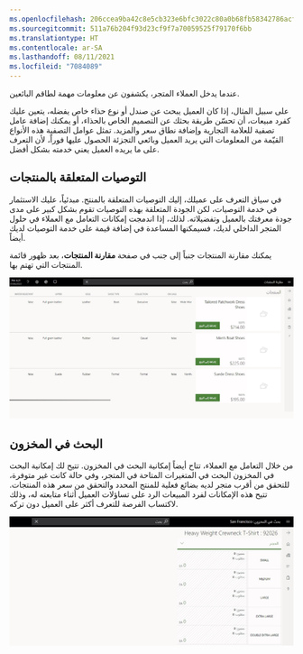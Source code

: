 ```yaml
---
ms.openlocfilehash: 206ccea9ba42c8e5cb323e6bfc3022c80a0b68fb58342786acfa69ab41d97f3a
ms.sourcegitcommit: 511a76b204f93d23cf9f7a70059525f79170f6bb
ms.translationtype: HT
ms.contentlocale: ar-SA
ms.lasthandoff: 08/11/2021
ms.locfileid: "7084089"
---
```

عندما يدخل العملاء المتجر، يكشفون عن معلومات مهمة لطاقم البائعين. 

على سبيل المثال، إذا كان العميل يبحث عن صندل أو نوع حذاء خاص يفضله، يتعين عليك كفرد مبيعات، أن تحسّن طريقة بحثك عن التصميم الخاص بالحذاء، أو يمكنك إضافة عامل تصفية للعلامة التجارية وإضافة نطاق سعر والمزيد. تمثل عوامل التصفية هذه الأنواع القيّمة من المعلومات التي يريد العميل وبائعي التجزئة الحصول عليها فوراً، لأن التعرف على ما يريده العميل يعني خدمته بشكل أفضل. 

## <a name="product-recommendations"></a>التوصيات المتعلقة بالمنتجات
في سياق التعرف على عميلك، إليك التوصيات المتعلقة بالمنتج. مبدئياً، عليك الاستثمار في خدمة التوصيات، لكن الجودة المتعلقة بهذه التوصيات تقوم بشكل كبير على مدى جودة معرفتك بالعميل وتفضيلاته. لذلك، إذا اندمجت إمكانات التعامل مع العملاء في حلول المتجر الداخلي لديك، فسيمكنها المساعدة في إضافة قيمة على خدمة التوصيات لديك أيضاً. 

يمكنك مقارنة المنتجات جنباً إلى جنب في صفحة **مقارنة المنتجات**، بعد ظهور قائمة المنتجات التي تهتم بها. 

[![لقطة شاشة لصفحة مقارنة المنتجات تعرض أحذية.](../media/compare-items-ss.jpg)](../media/compare-items-ss.jpg#lightbox) 

 
## <a name="inventory-lookup"></a>البحث في المخزون

من خلال التعامل مع العملاء، تتاح أيضاً إمكانية البحث في المخزون. تتيح لك إمكانية البحث في المخزون البحث في المتغيرات المتاحة في المتجر، وفي حالة كانت غير متوفرة، للتحقق من أقرب متجر لديه بضائع فعلية للمنتج المحدد والتحقق من سعر هذه المنتجات. تتيح هذه الإمكانات لفرد المبيعات الرد على تساؤلات العميل أثناء متابعته له، وذلك لاكتساب الفرصة للتعرف أكثر على العميل دون تركه.


[![لقطة شاشة لصفحة البحث في المخزون في الحل Dynamics 365 Commerce.](../media/inventory-lookup-ss.jpg)](../media/inventory-lookup-ss.jpg#lightbox) 

